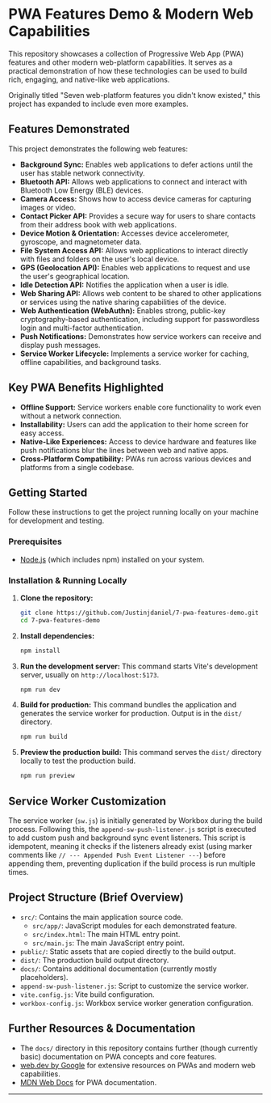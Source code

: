# PWA Features Demo & Modern Web Capabilities

This repository showcases a collection of Progressive Web App (PWA) features and other modern web-platform capabilities. It serves as a practical demonstration of how these technologies can be used to build rich, engaging, and native-like web applications.

Originally titled "Seven web-platform features you didn't know existed," this project has expanded to include even more examples.

## Features Demonstrated

This project demonstrates the following web features:

*   **Background Sync:** Enables web applications to defer actions until the user has stable network connectivity.
*   **Bluetooth API:** Allows web applications to connect and interact with Bluetooth Low Energy (BLE) devices.
*   **Camera Access:** Shows how to access device cameras for capturing images or video.
*   **Contact Picker API:** Provides a secure way for users to share contacts from their address book with web applications.
*   **Device Motion & Orientation:** Accesses device accelerometer, gyroscope, and magnetometer data.
*   **File System Access API:** Allows web applications to interact directly with files and folders on the user's local device.
*   **GPS (Geolocation API):** Enables web applications to request and use the user's geographical location.
*   **Idle Detection API:** Notifies the application when a user is idle.
*   **Web Sharing API:** Allows web content to be shared to other applications or services using the native sharing capabilities of the device.
*   **Web Authentication (WebAuthn):** Enables strong, public-key cryptography-based authentication, including support for passwordless login and multi-factor authentication.
*   **Push Notifications:** Demonstrates how service workers can receive and display push messages.
*   **Service Worker Lifecycle:** Implements a service worker for caching, offline capabilities, and background tasks.

## Key PWA Benefits Highlighted

*   **Offline Support:** Service workers enable core functionality to work even without a network connection.
*   **Installability:** Users can add the application to their home screen for easy access.
*   **Native-Like Experiences:** Access to device hardware and features like push notifications blur the lines between web and native apps.
*   **Cross-Platform Compatibility:** PWAs run across various devices and platforms from a single codebase.

## Getting Started

Follow these instructions to get the project running locally on your machine for development and testing.

### Prerequisites

*   [Node.js](https://nodejs.org/) (which includes npm) installed on your system.

### Installation & Running Locally

1.  **Clone the repository:**
    ```bash
    git clone https://github.com/Justinjdaniel/7-pwa-features-demo.git
    cd 7-pwa-features-demo
    ```

2.  **Install dependencies:**
    ```bash
    npm install
    ```

3.  **Run the development server:**
    This command starts Vite's development server, usually on `http://localhost:5173`.
    ```bash
    npm run dev
    ```

4.  **Build for production:**
    This command bundles the application and generates the service worker for production. Output is in the `dist/` directory.
    ```bash
    npm run build
    ```

5.  **Preview the production build:**
    This command serves the `dist/` directory locally to test the production build.
    ```bash
    npm run preview
    ```

## Service Worker Customization

The service worker (`sw.js`) is initially generated by Workbox during the build process. Following this, the `append-sw-push-listener.js` script is executed to add custom push and background sync event listeners. This script is idempotent, meaning it checks if the listeners already exist (using marker comments like `// --- Appended Push Event Listener ---`) before appending them, preventing duplication if the build process is run multiple times.

## Project Structure (Brief Overview)

*   `src/`: Contains the main application source code.
    *   `src/app/`: JavaScript modules for each demonstrated feature.
    *   `src/index.html`: The main HTML entry point.
    *   `src/main.js`: The main JavaScript entry point.
*   `public/`: Static assets that are copied directly to the build output.
*   `dist/`: The production build output directory.
*   `docs/`: Contains additional documentation (currently mostly placeholders).
*   `append-sw-push-listener.js`: Script to customize the service worker.
*   `vite.config.js`: Vite build configuration.
*   `workbox-config.js`: Workbox service worker generation configuration.

## Further Resources & Documentation

*   The `docs/` directory in this repository contains further (though currently basic) documentation on PWA concepts and core features.
*   [web.dev by Google](https://web.dev/) for extensive resources on PWAs and modern web capabilities.
*   [MDN Web Docs](https://developer.mozilla.org/en-US/docs/Web/Progressive_web_apps) for PWA documentation.

---
